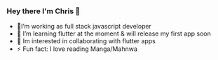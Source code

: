 ### Hey there I'm Chris 👋
- 🔭I’m working as full stack javascript developer
- 🌱 I’m learning flutter at the moment & will release my first app soon
- 👯 Im interested in collaborating with flutter apps
- ⚡ Fun fact: I love reading Manga/Mahnwa




<!--
**Chris-Kiese/Chris-Kiese** is a ✨ _special_ ✨ repository because its `README.md` (this file) appears on your GitHub profile.

Here are some ideas to get you started:

- 🔭 I’m currently working on ...
- 🌱 I’m currently learning ...
- 👯 I’m looking to collaborate on ...
- 🤔 I’m looking for help with ...
- 💬 Ask me about ...
- 📫 How to reach me: ...
- 😄 Pronouns: ...
- ⚡ Fun fact: ...

### Contact me

### My Blog

### Released Apps
-->
